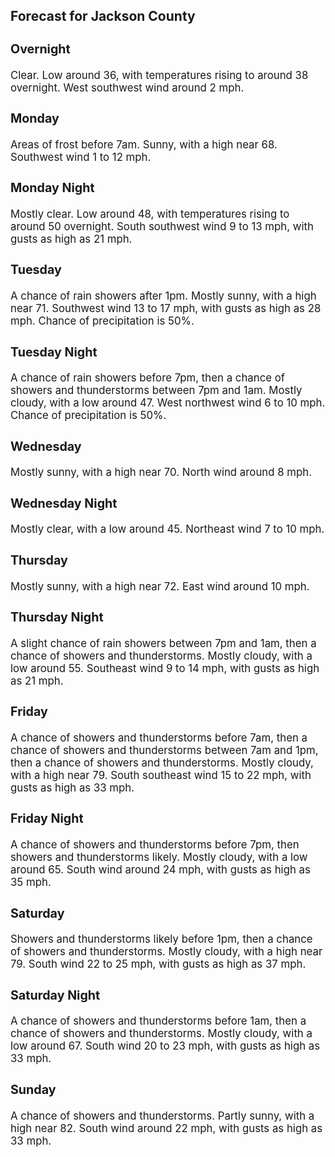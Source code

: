 <div>
   <h2>Forecast for Jackson County</h2>
   <p>
      <div style="font-size:120%">
         <h3>Overnight</h3>Clear. Low around 36, with temperatures rising to around 38 overnight. West southwest wind around 2 mph.<br></div>
   </p>
   <p>
      <div style="font-size:120%">
         <h3>Monday</h3>Areas of frost before 7am. Sunny, with a high near 68. Southwest wind 1 to 12 mph.<br></div>
   </p>
   <p>
      <div style="font-size:120%">
         <h3>Monday Night</h3>Mostly clear. Low around 48, with temperatures rising to around 50 overnight. South southwest wind 9 to 13 mph, with gusts
         as high as 21 mph.<br></div>
   </p>
   <p>
      <div style="font-size:120%">
         <h3>Tuesday</h3>A chance of rain showers after 1pm. Mostly sunny, with a high near 71. Southwest wind 13 to 17 mph, with gusts as high as
         28 mph. Chance of precipitation is 50%.<br></div>
   </p>
   <p>
      <div style="font-size:120%">
         <h3>Tuesday Night</h3>A chance of rain showers before 7pm, then a chance of showers and thunderstorms between 7pm and 1am. Mostly cloudy, with a
         low around 47. West northwest wind 6 to 10 mph. Chance of precipitation is 50%.<br></div>
   </p>
   <p>
      <div style="font-size:120%">
         <h3>Wednesday</h3>Mostly sunny, with a high near 70. North wind around 8 mph.<br></div>
   </p>
   <p>
      <div style="font-size:120%">
         <h3>Wednesday Night</h3>Mostly clear, with a low around 45. Northeast wind 7 to 10 mph.<br></div>
   </p>
   <p>
      <div style="font-size:120%">
         <h3>Thursday</h3>Mostly sunny, with a high near 72. East wind around 10 mph.<br></div>
   </p>
   <p>
      <div style="font-size:120%">
         <h3>Thursday Night</h3>A slight chance of rain showers between 7pm and 1am, then a chance of showers and thunderstorms. Mostly cloudy, with a low
         around 55. Southeast wind 9 to 14 mph, with gusts as high as 21 mph.<br></div>
   </p>
   <p>
      <div style="font-size:120%">
         <h3>Friday</h3>A chance of showers and thunderstorms before 7am, then a chance of showers and thunderstorms between 7am and 1pm, then a chance
         of showers and thunderstorms. Mostly cloudy, with a high near 79. South southeast wind 15 to 22 mph, with gusts as high as
         33 mph.<br></div>
   </p>
   <p>
      <div style="font-size:120%">
         <h3>Friday Night</h3>A chance of showers and thunderstorms before 7pm, then showers and thunderstorms likely. Mostly cloudy, with a low around
         65. South wind around 24 mph, with gusts as high as 35 mph.<br></div>
   </p>
   <p>
      <div style="font-size:120%">
         <h3>Saturday</h3>Showers and thunderstorms likely before 1pm, then a chance of showers and thunderstorms. Mostly cloudy, with a high near 79.
         South wind 22 to 25 mph, with gusts as high as 37 mph.<br></div>
   </p>
   <p>
      <div style="font-size:120%">
         <h3>Saturday Night</h3>A chance of showers and thunderstorms before 1am, then a chance of showers and thunderstorms. Mostly cloudy, with a low around
         67. South wind 20 to 23 mph, with gusts as high as 33 mph.<br></div>
   </p>
   <p>
      <div style="font-size:120%">
         <h3>Sunday</h3>A chance of showers and thunderstorms. Partly sunny, with a high near 82. South wind around 22 mph, with gusts as high as
         33 mph.<br></div>
   </p>
</div>